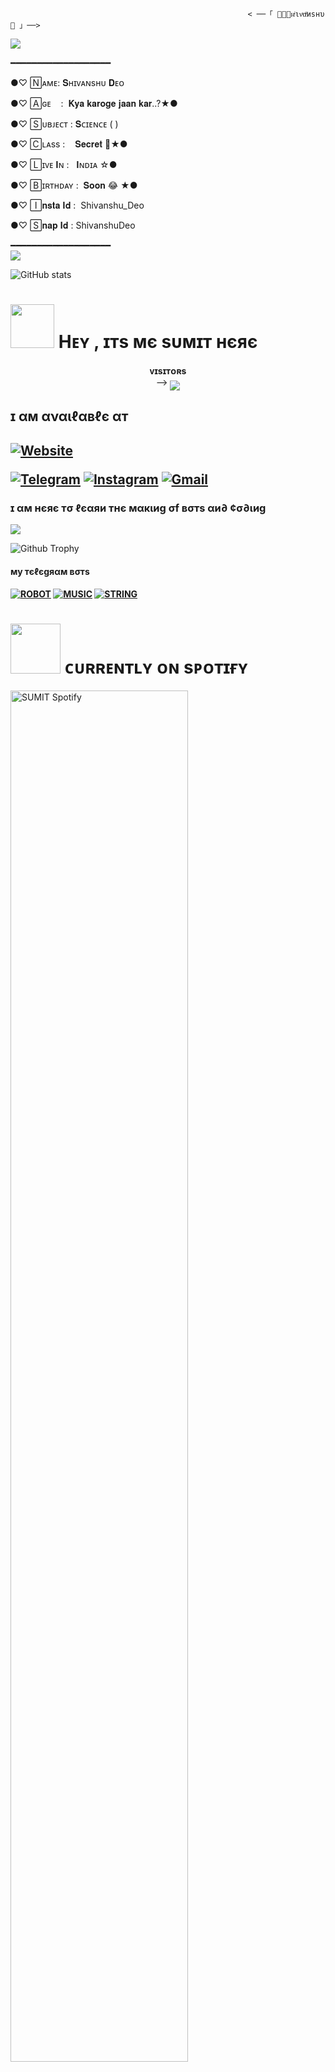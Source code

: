 
                                                         < ──「 🖤ꜱ⃟нͥινͣαͫиѕнυ🖤 」──>
                                                          
  <a href="https://www.youtube.com/watch?v=dQw4w9WgXcQ"><img src="https://user-images.githubusercontent.com/73097560/115834477-dbab4500-a447-11eb-908a-139a6edaec5c.gif"></a>     
  
 ━━━━━━━━━━━━━━━━━━━   
 
  ●♡ 🄽ᴀᴍᴇ: 𝐒ʜɪᴠᴀɴsʜᴜ 𝐃ᴇᴏ

●♡ 🄰ɢᴇ    :  𝐊𝐲𝐚 𝐤𝐚𝐫𝐨𝐠𝐞 𝐣𝐚𝐚𝐧 𝐤𝐚𝐫..?★●

●♡ 🅂ᴜʙᴊᴇᴄᴛ : 𝐒ᴄɪᴇɴᴄᴇ (  )

●♡ 🄲ʟᴀss :    𝐒𝐞𝐜𝐫𝐞𝐭 🤫★●

●♡ 🄻ɪᴠᴇ 𝐈ɴ :   𝐈ɴᴅɪᴀ ☆●

●♡ 🄱ɪʀᴛʜᴅᴀʏ :  𝐒𝐨𝐨𝐧 😂 ★●

●♡ 🄸𝐧𝐬𝐭𝐚 𝐈𝐝 :  Shivanshu_Deo

●♡ 🅂𝐧𝐚𝐩 𝐈𝐝 : ShivanshuDeo
  
 ━━━━━━━━━━━━━━━━━━━   
 <a href="https://www.youtube.com/watch?v=dQw4w9WgXcQ"><img src="https://user-images.githubusercontent.com/73097560/115834477-dbab4500-a447-11eb-908a-139a6edaec5c.gif"></a>
 
![ GitHub stats](https://github-readme-stats.vercel.app/api?username=isu-op-op&show_icons=true&theme=radical)
<h1> <img src="https://github.com/isu-op-op/isu-op-op/blob/master/resources/codes.webp" width="70px"> Hᴇʏ , ɪтѕ мє ѕυмɪт нєяє </h1>
<p align="center">
    <b>ᴠɪsɪᴛᴏʀs</b><br>
 -->    <img align="middle" src="https://profile-counter.glitch.me/isu-op-op/count.svg" />
 <h2>ɪ αм αναιℓαвℓє αт<h2>
<a href="https://github.com/isu-op-op"><img alt="Website" src="https://img.shields.io/badge/𝐒𝐔𝐌𝐈𝐓-red"></a>
 

[![Telegram](https://img.shields.io/badge/Telegram-2CA5E0?style=for-the-badge&logo=telegram&logoColor=white)](https://telegram.me/kya_rakhu_smjh_nhi_aa_rha)
[![Instagram](https://img.shields.io/badge/-Instagram-E1306C?style=for-the-badge&logo=instagram&logoColor=white)](https://www.instagram.com/https://www.instagram.com/_sumit_____ss_)
[![Gmail](https://img.shields.io/badge/Gmail-0072c6?style=for-the-badge&logo=Microsoft-Outlook&logoColor=green)](sumitxmon@gmail.com)
 <h3>ɪ αм нєяє тσ ℓєαяи  тнє мαкιиg σf вσтѕ αи∂ ¢σ∂ιиg</h3>

<a href="https://www.youtube.com/watch?v=dQw4w9WgXcQ"><img src="https://user-images.githubusercontent.com/73097560/115834477-dbab4500-a447-11eb-908a-139a6edaec5c.gif"></a>

</div>
 
![Github Trophy](https://github-profile-trophy.vercel.app/?username=issu-op)
 
<h4> му тєℓєgяαм вσтѕ<h4>
 
[![ROBOT](https://img.shields.io/badge/-ROBOT-E1306C?style=for-the-badge&logo=ROBOT&logoColor=green)](https://t.me/bellyxrobot)
[![MUSIC](https://img.shields.io/badge/music-%2307405e.svg?&style=for-the-badge&logo=music&logoColor)](https://t.me/bellyvcxbot)
[![STRING](https://img.shields.io/badge/STRING-0078D6?style=for-the-badge&logo=string&logoColor=white)](https://t.me/sessionfinderbot)

<h1> <img src="https://github.com/isu-op-op/isu-op-op/blob/master/resources/songs.gif" width="80px"> ᴄᴜʀʀᴇɴᴛʟʏ ᴏɴ sᴘᴏᴛɪғʏ </h1>

[<img src="https://novatorem.visualbean.vercel.app/api/spotify" alt="SUMIT Spotify" width="75%" />](https://open.spotify.com/user/d28p2msbxwzil9byvx5sql00z)

